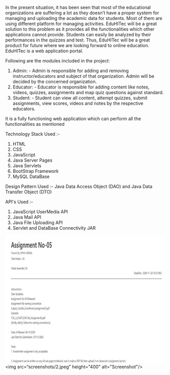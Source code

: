 In the present situation, it has been seen that most of the educational organizations are suffering a lot as they doesn’t have a proper system for managing and uploading the academic data for students. Most of them are using different platform for managing activities. EduHITec will be a great solution to this problem as it provides all the functionalities which other applications cannot provide. Students can easily be analyzed by their performances in the quizzes and test. Thus, EduHITec will be a great product for future where we are looking forward to online education. EduHITec is a web application portal. 

Following are the modules included in the project:
1.	Admin: - Admin is responsible for adding and removing instructor/educators and subject of that organization. Admin will be decided by the concerned organization.
2.	Educator: - Educator is responsible for adding content like notes, videos, quizzes, assignments and map quiz questions against standard.
3.	Student: -  Student can view all content, attempt quizzes, submit assignments, view scores, videos and notes by the respective educators.


It is a fully functioning web application which can perform all the functionalities as mentioned

Technology Stack Used :- 
1. HTML
2. CSS
3. JavaScript
4. Java Server Pages
5. Java Servlets
6. BootStrap Framework
7. MySQL DataBase

Design Pattern Used :- Java Data Access Object (DAO) and Java Data Transfer Object (DTO)

API's Used :-
1. JavaScript UserMedia API
2. Java Mail API
3. Java File Uploading API
4. Servlet and DataBase Connectivity JAR

<img src="screenshots/1.jpeg" height="400" alt="Screenshot"/> <img src=“screenshots/2.jpeg" height="400" alt="Screenshot"/>
